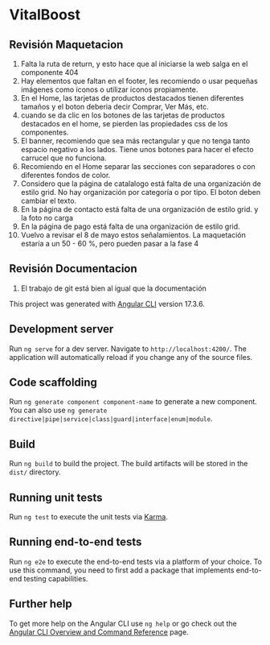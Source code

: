 # VitalBoost

## Revisión Maquetacion

1. Falta la ruta de return, y esto hace que al iniciarse la web salga en el componente 404
2. Hay elementos que faltan en el footer, les recomiendo o usar pequeñas imágenes como íconos o utilizar iconos propiamente.
3. En el Home, las tarjetas de productos destacados tienen diferentes tamaños y el boton deberia decir Comprar, Ver Más, etc.
4. cuando se da clic en los botones de las tarjetas de productos destacados en el home, se pierden las propiedades css de los componentes.
5. El banner, recomiendo que sea más rectangular y que no tenga tanto espacio negativo a los lados. Tiene unos botones para hacer el efecto carrucel que no funciona.
6. Recomiendo en el Home separar las secciones con separadores o con diferentes fondos de color.
7. Considero que la página de catalalogo está falta de una organización de estilo grid. No hay organización por categoría o por tipo. El boton deben cambiar el texto.
8. En la página de contacto está falta de una organización de estilo grid. y la foto no carga
9. En la página de pago está falta de una organización de estilo grid.
10. Vuelvo a revisar el 8 de mayo estos señalamientos. La maquetación estaría a un 50 - 60 %, pero pueden pasar a la fase 4

## Revisión Documentacion

1. El trabajo de git está bien al igual que la documentación

This project was generated with [Angular CLI](https://github.com/angular/angular-cli) version 17.3.6.

## Development server

Run `ng serve` for a dev server. Navigate to `http://localhost:4200/`. The application will automatically reload if you change any of the source files.

## Code scaffolding

Run `ng generate component component-name` to generate a new component. You can also use `ng generate directive|pipe|service|class|guard|interface|enum|module`.

## Build

Run `ng build` to build the project. The build artifacts will be stored in the `dist/` directory.

## Running unit tests

Run `ng test` to execute the unit tests via [Karma](https://karma-runner.github.io).

## Running end-to-end tests

Run `ng e2e` to execute the end-to-end tests via a platform of your choice. To use this command, you need to first add a package that implements end-to-end testing capabilities.

## Further help

To get more help on the Angular CLI use `ng help` or go check out the [Angular CLI Overview and Command Reference](https://angular.io/cli) page.
